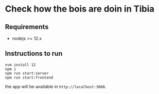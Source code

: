 # Check how the bois are doin in Tibia

## Requirements
  - nodejs >= 12.x

## Instructions to run
    nvm install 12
    npm i
    npm run start:server
    npm run start:frontend

the app will be available in `http://localhost:3000`.
